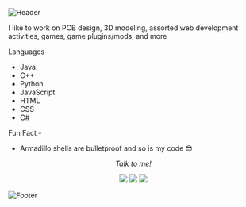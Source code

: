 <img src="https://github.com/purplehayesb/purplehayesb/blob/main/IMAGES/githubheader.png" alt="Header">

I like to work on PCB design, 3D modeling, assorted web development activities, games, game plugins/mods, and more

Languages - 

 - Java
 - C++
 - Python
 - JavaScript
 - HTML
 - CSS
 - C#

Fun Fact - 

 - Armadillo shells are bulletproof and so is my code 😎

<p align="center">
  <i>Talk to me!</i>

  <p align="center">
    <a href="https://www.instagram.com/hayesbounds/" alt="Instagram"><img src="https://github.com/purplehayesb/purplehayesb/blob/main/IMAGES/instagram-line.svg"></a>
    <a href="https://www.facebook.com/hayes.bounds/" alt="Facebook"><img src="https://github.com/purplehayesb/purplehayesb/blob/main/IMAGES/facebook-circle-line.svg"></a>
    <a href="mailto:ervinbounds@gmail.com" alt="Email me!"><img src="https://github.com/purplehayesb/purplehayesb/blob/main/IMAGES/mail-line.svg"></a>
  </p>

<img src="https://github.com/purplehayesb/purplehayesb/blob/main/IMAGES/githubfooter2.png" alt="Footer">
